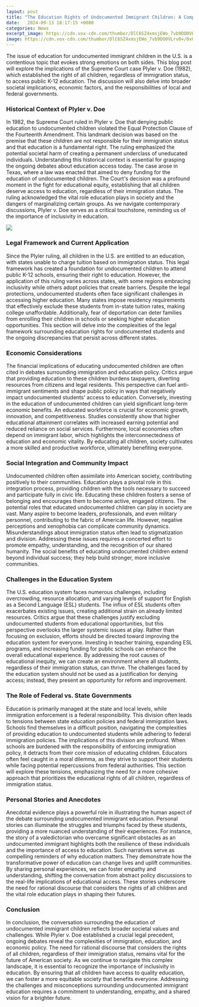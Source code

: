 ```yaml
---
layout: post
title: "The Education Rights of Undocumented Immigrant Children: A Complex Debate"
date:   2024-09-13 18:17:15 +0000
categories: News
excerpt_image: https://cdn.vox-cdn.com/thumbor/DlC6SZ4xmsjEWo_7vb9DO0VLrv0=/0x0:4071x2713/1200x800/filters:focal(1749x1556:2399x2206)/cdn.vox-cdn.com/uploads/chorus_image/image/52162091/GettyImages_623799508.0.jpeg
image: https://cdn.vox-cdn.com/thumbor/DlC6SZ4xmsjEWo_7vb9DO0VLrv0=/0x0:4071x2713/1200x800/filters:focal(1749x1556:2399x2206)/cdn.vox-cdn.com/uploads/chorus_image/image/52162091/GettyImages_623799508.0.jpeg
---
```


The issue of education for undocumented immigrant children in the U.S. is a contentious topic that evokes strong emotions on both sides. This blog post will explore the implications of the Supreme Court case Plyler v. Doe (1982), which established the right of all children, regardless of immigration status, to access public K-12 education. The discussion will also delve into broader societal implications, economic factors, and the responsibilities of local and federal governments.
### Historical Context of Plyler v. Doe
In 1982, the Supreme Court ruled in Plyler v. Doe that denying public education to undocumented children violated the Equal Protection Clause of the Fourteenth Amendment. This landmark decision was based on the premise that these children are not responsible for their immigration status and that education is a fundamental right. The ruling emphasized the potential societal harm of creating a permanent underclass of uneducated individuals. Understanding this historical context is essential for grasping the ongoing debates about education access today.
The case arose in Texas, where a law was enacted that aimed to deny funding for the education of undocumented children. The Court's decision was a profound moment in the fight for educational equity, establishing that all children deserve access to education, regardless of their immigration status. The ruling acknowledged the vital role education plays in society and the dangers of marginalizing certain groups. As we navigate contemporary discussions, Plyler v. Doe serves as a critical touchstone, reminding us of the importance of inclusivity in education.

![](https://cdn.vox-cdn.com/thumbor/DlC6SZ4xmsjEWo_7vb9DO0VLrv0=/0x0:4071x2713/1200x800/filters:focal(1749x1556:2399x2206)/cdn.vox-cdn.com/uploads/chorus_image/image/52162091/GettyImages_623799508.0.jpeg)
### Legal Framework and Current Application
Since the Plyler ruling, all children in the U.S. are entitled to an education, with states unable to charge tuition based on immigration status. This legal framework has created a foundation for undocumented children to attend public K-12 schools, ensuring their right to education. However, the application of this ruling varies across states, with some regions embracing inclusivity while others adopt policies that create barriers.
Despite the legal protections, undocumented students often face significant challenges in accessing higher education. Many states impose residency requirements that effectively exclude these students from in-state tuition rates, making college unaffordable. Additionally, fear of deportation can deter families from enrolling their children in schools or seeking higher education opportunities. This section will delve into the complexities of the legal framework surrounding education rights for undocumented students and the ongoing discrepancies that persist across different states.
### Economic Considerations
The financial implications of educating undocumented children are often cited in debates surrounding immigration and education policy. Critics argue that providing education to these children burdens taxpayers, diverting resources from citizens and legal residents. This perspective can fuel anti-immigrant sentiments and shape public policy in ways that negatively impact undocumented students' access to education.
Conversely, investing in the education of undocumented children can yield significant long-term economic benefits. An educated workforce is crucial for economic growth, innovation, and competitiveness. Studies consistently show that higher educational attainment correlates with increased earning potential and reduced reliance on social services. Furthermore, local economies often depend on immigrant labor, which highlights the interconnectedness of education and economic vitality. By educating all children, society cultivates a more skilled and productive workforce, ultimately benefiting everyone.
### Social Integration and Community Impact
Undocumented children often assimilate into American society, contributing positively to their communities. Education plays a pivotal role in this integration process, providing children with the tools necessary to succeed and participate fully in civic life. Educating these children fosters a sense of belonging and encourages them to become active, engaged citizens.
The potential roles that educated undocumented children can play in society are vast. Many aspire to become leaders, professionals, and even military personnel, contributing to the fabric of American life. However, negative perceptions and xenophobia can complicate community dynamics. Misunderstandings about immigration status often lead to stigmatization and division. Addressing these issues requires a concerted effort to promote empathy, understanding, and the recognition of our shared humanity. The social benefits of educating undocumented children extend beyond individual success; they help build stronger, more inclusive communities.
### Challenges in the Education System
The U.S. education system faces numerous challenges, including overcrowding, resource allocation, and varying levels of support for English as a Second Language (ESL) students. The influx of ESL students often exacerbates existing issues, creating additional strain on already limited resources. Critics argue that these challenges justify excluding undocumented students from educational opportunities, but this perspective overlooks the larger systemic issues at play.
Rather than focusing on exclusion, efforts should be directed toward improving the education system for everyone. Investing in teacher training, expanding ESL programs, and increasing funding for public schools can enhance the overall educational experience. By addressing the root causes of educational inequity, we can create an environment where all students, regardless of their immigration status, can thrive. The challenges faced by the education system should not be used as a justification for denying access; instead, they present an opportunity for reform and improvement.
### The Role of Federal vs. State Governments
Education is primarily managed at the state and local levels, while immigration enforcement is a federal responsibility. This division often leads to tensions between state education policies and federal immigration laws. Schools find themselves in a difficult position, navigating the complexities of providing education to undocumented students while adhering to federal immigration policies.
The implications of this division are profound. When schools are burdened with the responsibility of enforcing immigration policy, it detracts from their core mission of educating children. Educators often feel caught in a moral dilemma, as they strive to support their students while facing potential repercussions from federal authorities. This section will explore these tensions, emphasizing the need for a more cohesive approach that prioritizes the educational rights of all children, regardless of immigration status.
### Personal Stories and Anecdotes
Anecdotal evidence plays a powerful role in illustrating the human aspect of the debate surrounding undocumented immigrant education. Personal stories can illuminate the struggles and triumphs faced by these students, providing a more nuanced understanding of their experiences. For instance, the story of a valedictorian who overcame significant obstacles as an undocumented immigrant highlights both the resilience of these individuals and the importance of access to education.
Such narratives serve as compelling reminders of why education matters. They demonstrate how the transformative power of education can change lives and uplift communities. By sharing personal experiences, we can foster empathy and understanding, shifting the conversation from abstract policy discussions to the real-life implications of educational access. These stories underscore the need for rational discourse that considers the rights of all children and the vital role education plays in shaping their futures.
### Conclusion
In conclusion, the conversation surrounding the education of undocumented immigrant children reflects broader societal values and challenges. While Plyler v. Doe established a crucial legal precedent, ongoing debates reveal the complexities of immigration, education, and economic policy. The need for rational discourse that considers the rights of all children, regardless of their immigration status, remains vital for the future of American society.
As we continue to navigate this complex landscape, it is essential to recognize the importance of inclusivity in education. By ensuring that all children have access to quality education, we can foster a more equitable society that benefits everyone. Addressing the challenges and misconceptions surrounding undocumented immigrant education requires a commitment to understanding, empathy, and a shared vision for a brighter future.